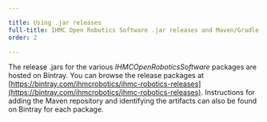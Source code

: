 ```yaml
---

title: Using .jar releases
full-title: IHMC Open Robotics Software .jar releases and Maven/Gradle
order: 2

---
```


The release .jars for the various *IHMCOpenRoboticsSoftware* packages are hosted on Bintray. You can browse the release packages at [https://bintray.com/ihmcrobotics/ihmc-robotics-releases](https://bintray.com/ihmcrobotics/ihmc-robotics-releases). Instructions for adding the Maven repository and identifying the artifacts can also be found on Bintray for each package.

